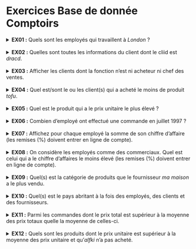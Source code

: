 # Exercices Base de donnée Comptoirs
<details>
<summary>
  <strong>EX01 :</strong>
  Quels sont les employés qui travaillent à <em>London</em> ?
</summary>
<br>
  
```SQL

```
</details>
<br>

<details>
<summary>
  <strong>EX02 :</strong>
  Quelles sont toutes les informations du client dont le cliid est <em>dracd</em>.
</summary>
<br>
  
```SQL

```
</details>
<br>

<details>
<summary>
  <strong>EX03 :</strong>
  Afficher les clients dont la fonction n’est ni acheteur ni chef des ventes.
</summary>
<br>
  
```SQL

```
</details>
<br>

<details>
<summary>
  <strong>EX04 :</strong>
  Quel est/sont le ou les client(s) qui a acheté le moins de produit <em>tofu</em>.
</summary>
<br>

```SQL

```
</details>
<br>

<details>
<summary>
  <strong>EX05 :</strong>
  Quel est le produit qui a le prix unitaire le plus élevé ?
</summary>
<br>
  
```SQL

```
</details>
<br>

<details>
<summary>
  <strong>EX06 :</strong>
  Combien d’employé ont effectué une commande en juillet 1997 ?
</summary>
  <br>

```SQL

```
</details>
<br>

<details>
<summary>
  <strong>EX07 :</strong>
  Affichez pour chaque employé la somme de son chiffre d’affaire (les remises (%) doivent entrer en ligne de compte).
</summary>
<br>
  
```SQL

```
</details>
<br>

<details>
<summary>
  <strong>EX08 :</strong>
  On considère les employés comme des commerciaux. Quel est celui qui a le chiffre d’affaires le moins élevé (les remises (%) doivent entrer en ligne de compte).
</summary>
<br>

```SQL

```
</details>
<br>

<details>
<summary>
  <strong>EX09 :</strong>
  Quel(s) est la catégorie de produits que le fournisseur <em>ma maison</em> a le plus vendu.
</summary>
<br>
  
```SQL

```
</details>
<br>

<details>
<summary>
  <strong>EX10 :</strong>
  Quel(s) est le pays abritant à la fois des employés, des clients et des fournisseurs.
</summary>
<br>
  
```SQL

```
</details>
<br>

<details>
<summary>
  <strong>EX11 :</strong>
  Parmi les commandes dont le prix total est supérieur à la moyenne des prix totaux quelle la moyenne de celles-ci.
</summary>
<br>

```SQL

```
</details>
<br>

<details>
<summary>
  <strong>EX12 :</strong>
  Quels sont les produits dont le prix unitaire est supérieur à la moyenne des prix unitaire et qu’<em>alfki</em> n’a pas acheté.
</summary>
<br>
  
```SQL

```
</details>
